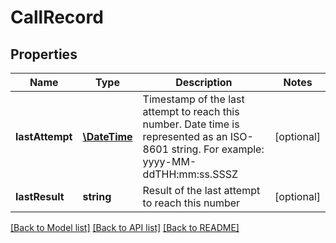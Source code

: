 # CallRecord

## Properties
Name | Type | Description | Notes
------------ | ------------- | ------------- | -------------
**lastAttempt** | [**\DateTime**](\DateTime.md) | Timestamp of the last attempt to reach this number. Date time is represented as an ISO-8601 string. For example: yyyy-MM-ddTHH:mm:ss.SSSZ | [optional] 
**lastResult** | **string** | Result of the last attempt to reach this number | [optional] 

[[Back to Model list]](../README.md#documentation-for-models) [[Back to API list]](../README.md#documentation-for-api-endpoints) [[Back to README]](../README.md)


